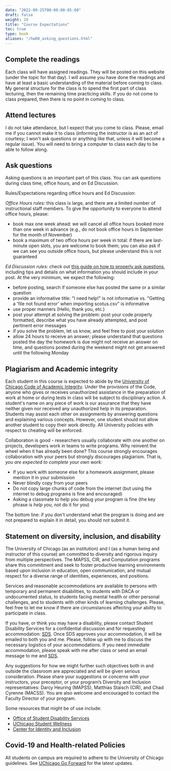 ```yaml
---
date: "2022-09-25T00:00:00-05:00"
draft: false
weight: 20
title: "Course Expectations"
toc: true
type: book
aliases: "/hw00_asking_questions.html"
---
```





## Complete the readings

Each class will have assigned readings. They will be posted on this website (under the topic for that day). I will assume you have done the readings and have at least a basic understanding of the material before coming to class. My general structure for the class is to spend the first part of class lecturing, then the remaining time practicing skills. If you do not come to class prepared, then there is no point in coming to class.


## Attend lectures 

I do not take attendance, but I expect that you come to class. Please, email me if you cannot make it to class (informing the instructor is as an act of courtesy; I won't ask questions or anything like that, unless it will become a regular issue). You will need to bring a computer to class each day to be able to follow along.


## Ask questions

Asking questions is an important part of this class. You can ask questions during class time, office hours, and on Ed Discussion. 

Rules/Expectations regarding office hours and Ed Discussion:

*Office Hours rules:* this class is large, and there are a limited number of instructional staff members. To give the opportunity to everyone to attend office hours, please:
  * book max one week ahead: we will cancel all office hours booked more than one week in advance (e.g., do not book office hours in September for the month of November)
  * book a maximum of two office hours per week in total: if there are last-minute open slots, you are welcome to book them; you can also ask if we can see you outside office hours, but please understand this is not guaranteed

*Ed Discussion rules:* check out [this guide on how to properly ask questions](/faq/asking-questions/), including tips and details on what information you should include in your post. At the very minimum, we expect the following: 
  * before posting, search if someone else has posted the same or a similar question
  * provide an informative title: "I need help!" is not informative vs. "Getting a 'file not found error' when importing scotus.csv" is informative
  * use proper manners (Hello, thank you, etc.)
  * post your attempt at solving the problem: post your code properly formatted, describe what you have already attempted, and post pertinent error messages
  * if you solve the problem, let us know, and feel free to post your solution
  * allow 24 hours to receive an answer; please understand that questions posted the day the homework is due might not receive an answer on time, and questions posted during the weekend might not get answered until the following Monday
  
## Plagiarism and Academic integrity

Each student in this course is expected to abide by the [University of Chicago Code of Academic Integrity](https://college.uchicago.edu/student-services/academic-integrity-student-conduct). Under the provisions of the Code, anyone who gives or receives unauthorized assistance in the preparation of work at home or during tests in class will be subject to disciplinary action. A student's name on any piece of work is our assurance that they have neither given nor received any unauthorized help in its preparation. Students may assist each other on assignments by answering questions and explaining various concepts. However, one student should not allow another student to copy their work directly. All University policies with respect to cheating will be enforced.

Collaboration is good - researchers usually collaborate with one another on projects, developers work in teams to write programs. Why reinvent the wheel when it has already been done? This course strongly encourages collaboration with your peers but strongly discourages plagiarism. That is, *you are expected to complete your own work:*

* If you work with someone else for a homework assignment, please mention it in your submission 
* Never blindly copy from your peers 
* Do not copy large chunks of code from the internet (but using the internet to debug programs is fine and encouraged)
* Asking a classmate to help you debug your program is fine (the key phrase is *help you*, not do it for you)

The bottom line: if you don't understand what the program is doing and are not prepared to explain it in detail, you should not submit it.


## Statement on diversity, inclusion, and disability

The University of Chicago (as an institution) and I (as a human being and instructor of this course) am committed to diversity and rigorous inquiry from multiple perspectives. The MAPSS, CIR, and Computation programs share this commitment and seek to foster productive learning environments based upon inclusion in education, open communication, and mutual respect for a diverse range of identities, experiences, and positions.

Services and reasonable accommodations are available to persons with temporary and permanent disabilities, to students with DACA or undocumented status, to students facing mental health or other personal challenges, and to students with other kinds of learning challenges. Please, feel free to let me know if there are circumstances affecting your ability to participate in class. 

If you have, or think you may have a disability, please contact Student Disability Services for a confidential discussion and for requesting accommodation: [SDS](https://disabilities.uchicago.edu/about-3-2-2/contact-us/). Once SDS approves your accommodation, it will be emailed to both you and me. Please, follow up with me to discuss the necessary logistics of your accommodations. If you need immediate accommodation, please speak with me after class or send an email message to me and [SDS](https://disabilities.uchicago.edu/about-3-2-2/contact-us/).

Any suggestions for how we might further such objectives both in and outside the classroom are appreciated and will be given serious consideration. Please share your suggestions or concerns with your instructors, your preceptor, or your program’s Diversity and Inclusion representatives: Darcy Heuring (MAPSS), Matthias Staisch (CIR), and Chad Cyrenne (MACSS). You are also welcome and encouraged to contact the Faculty Director of your program.

Some resources that might be of use include:
- [Office of Student Disability Services](https://disabilities.uchicago.edu/)
- [UChicago Student Wellness](https://wellness.uchicago.edu/)
- [Center for Identity and Inclusion](https://inclusion.uchicago.edu/)

<!--
### Disability accommodations

Your access in this course is important to me. Please request your accommodation letter early in the semester, or as soon as you become registered with Student Disability Services (SDS), so that we have adequate time to arrange your approved academic accommodations.
 
- Once SDS approves your accommodation letter, it will be emailed to both you and me. Please follow up with me to discuss the necessary logistics of your accommodations.
- If you experience any access barriers in this course, such as with printed content, graphics, online materials, or any communication barriers, reach out to me or SDS right away.
- If you need immediate accommodation, please speak with me after class or send an email message to me and [SDS](mailto:sds_cu@cornell.edu).
 
If you have, or think you may have a disability, please contact Student Disability Services for a confidential discussion: [SDS](mailto:sds_cu@cornell.edu) or visit [sds.cornell.edu](https://sds.cornell.edu) to learn more. 
-->

## Covid-19 and Health-related Policies

All students on campus are required to adhere to the University of Chicago guidelines. See [UChicago Go Forward](https://goforward.uchicago.edu/) for the latest updates.

